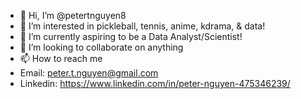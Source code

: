 - 👋 Hi, I’m @petertnguyen8
- 👀 I’m interested in pickleball, tennis, anime, kdrama, & data!
- 🌱 I’m currently aspiring to be a Data Analyst/Scientist!
- 💞️ I’m looking to collaborate on anything
- 📫 How to reach me
- Email: peter.t.nguyen@gmail.com
- Linkedin: https://www.linkedin.com/in/peter-nguyen-475346239/

<!---
iampetasaurus/iampetasaurus is a ✨ special ✨ repository because its `README.md` (this file) appears on your GitHub profile.
You can click the Preview link to take a look at your changes.
--->
